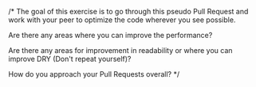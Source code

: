 /*
The goal of this exercise is to go through this pseudo
Pull Request and work with your peer to optimize the code
wherever you see possible.

Are there any areas where you can improve the performance?

Are there any areas for improvement in readability
or where you can improve DRY (Don't repeat yourself)?

How do you approach your Pull Requests overall?
*/
